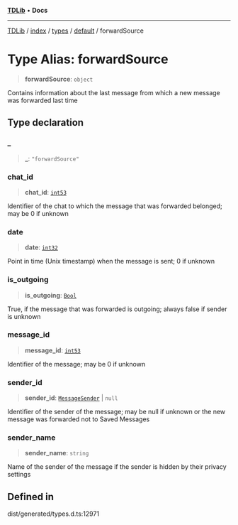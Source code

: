 [**TDLib**](../../../../../../README.md) • **Docs**

***

[TDLib](../../../../../../modules.md) / [index](../../../../../README.md) / [types](../../../README.md) / [default](../README.md) / forwardSource

# Type Alias: forwardSource

> **forwardSource**: `object`

Contains information about the last message from which a new message was forwarded last time

## Type declaration

### \_

> **\_**: `"forwardSource"`

### chat\_id

> **chat\_id**: [`int53`](int53.md)

Identifier of the chat to which the message that was forwarded belonged; may be 0 if unknown

### date

> **date**: [`int32`](int32.md)

Point in time (Unix timestamp) when the message is sent; 0 if unknown

### is\_outgoing

> **is\_outgoing**: [`Bool`](Bool.md)

True, if the message that was forwarded is outgoing; always false if sender is unknown

### message\_id

> **message\_id**: [`int53`](int53.md)

Identifier of the message; may be 0 if unknown

### sender\_id

> **sender\_id**: [`MessageSender`](MessageSender.md) \| `null`

Identifier of the sender of the message; may be null if unknown or the new message was forwarded not to Saved Messages

### sender\_name

> **sender\_name**: `string`

Name of the sender of the message if the sender is hidden by their privacy settings

## Defined in

dist/generated/types.d.ts:12971
